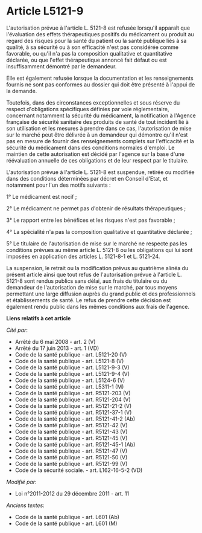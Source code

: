 # Article L5121-9

L'autorisation prévue à l'article L. 5121-8 est refusée lorsqu'il apparaît que l'évaluation des effets thérapeutiques
positifs du médicament ou produit au regard des risques pour la santé du patient ou la santé publique liés à sa qualité, à sa
sécurité ou à son efficacité n'est pas considérée comme favorable, ou qu'il n'a pas la composition qualitative et
quantitative déclarée, ou que l'effet thérapeutique annoncé fait défaut ou est insuffisamment démontré par le demandeur.

Elle est également refusée lorsque la documentation et les renseignements fournis ne sont pas conformes au dossier qui doit
être présenté à l'appui de la demande.

Toutefois, dans des circonstances exceptionnelles et sous réserve du respect d'obligations spécifiques définies par voie
réglementaire, concernant notamment la sécurité du médicament, la notification à l'Agence française de sécurité sanitaire des
produits de santé de tout incident lié à son utilisation et les mesures à prendre dans ce cas, l'autorisation de mise sur le
marché peut être délivrée à un demandeur qui démontre qu'il n'est pas en mesure de fournir des renseignements complets sur
l'efficacité et la sécurité du médicament dans des conditions normales d'emploi. Le maintien de cette autorisation est décidé
par l'agence sur la base d'une réévaluation annuelle de ces obligations et de leur respect par le titulaire.

L'autorisation prévue à l'article L. 5121-8 est suspendue, retirée ou modifiée dans des conditions déterminées par décret en
Conseil d'Etat, et notamment pour l'un des motifs suivants :

1° Le médicament est nocif ;

2° Le médicament ne permet pas d'obtenir de résultats thérapeutiques ;

3° Le rapport entre les bénéfices et les risques n'est pas favorable ;

4° La spécialité n'a pas la composition qualitative et quantitative déclarée ;

5° Le titulaire de l'autorisation de mise sur le marché ne respecte pas les conditions prévues au même article L. 5121-8 ou
les obligations qui lui sont imposées en application des articles L. 5121-8-1 et L. 5121-24.

La suspension, le retrait ou la modification prévus au quatrième alinéa du présent article ainsi que tout refus de
l'autorisation prévue à l'article L. 5121-8 sont rendus publics sans délai, aux frais du titulaire ou du demandeur de
l'autorisation de mise sur le marché, par tous moyens permettant une large diffusion auprès du grand public et des
professionnels et établissements de santé. Le refus de prendre cette décision est également rendu public dans les mêmes
conditions aux frais de l'agence.

**Liens relatifs à cet article**

_Cité par_:

  - Arrêté du 6 mai 2008 - art. 2 (V)
  - Arrêté du 17 juin 2013 - art. 1 (VD)
  - Code de la santé publique - art. L5121-20 (V)
  - Code de la santé publique - art. L5121-8 (V)
  - Code de la santé publique - art. L5121-9-3 (V)
  - Code de la santé publique - art. L5121-9-4 (V)
  - Code de la santé publique - art. L5124-6 (V)
  - Code de la santé publique - art. L5311-1 (M)
  - Code de la santé publique - art. R5121-203 (V)
  - Code de la santé publique - art. R5121-204 (V)
  - Code de la santé publique - art. R5121-21-2 (V)
  - Code de la santé publique - art. R5121-37-1 (V)
  - Code de la santé publique - art. R5121-41-2 (Ab)
  - Code de la santé publique - art. R5121-42 (V)
  - Code de la santé publique - art. R5121-43 (V)
  - Code de la santé publique - art. R5121-45 (V)
  - Code de la santé publique - art. R5121-45-1 (Ab)
  - Code de la santé publique - art. R5121-47 (V)
  - Code de la santé publique - art. R5121-50 (V)
  - Code de la santé publique - art. R5121-99 (V)
  - Code de la sécurité sociale. - art. L162-16-5-2 (VD)

_Modifié par_:

  - Loi n°2011-2012 du 29 décembre 2011 - art. 11

_Anciens textes_:

  - Code de la santé publique - art. L601 (Ab)
  - Code de la santé publique - art. L601 (M)
